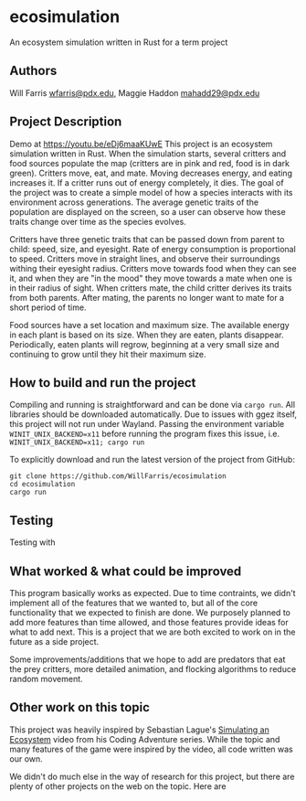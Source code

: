 # ecosimulation
An ecosystem simulation written in Rust for a term project

## Authors
Will Farris <wfarris@pdx.edu>,
Maggie Haddon <mahadd29@pdx.edu>

## Project Description
Demo at <https://youtu.be/eDj6maaKUwE>
This project is an ecosystem simulation written in Rust. When the simulation starts, several critters and food sources populate the map (critters are in pink and red, food is in dark green). Critters move, eat, and mate.  Moving decreases energy, and eating increases it. If a critter runs out of energy completely, it dies. The goal of the project was to create a simple model of how a species interacts with its environment across generations. The average genetic traits of the population are displayed on the screen, so a user can observe how these traits change over time as the species evolves.

Critters have three genetic traits that can be passed down from parent to child: speed, size, and eyesight.
Rate of energy consumption is proportional to speed. Critters move in straight lines, and observe their surroundings withing their eyesight radius. Critters move towards food when they can see it, and when they are "in the mood" they move towards a mate when one is in their radius of sight. When critters mate, the child critter derives its traits from both parents. After mating, the parents no longer want to mate for a short period of time.

Food sources have a set location and maximum size.  The available energy in each plant is based on its size. When they are eaten, plants disappear.  Periodically, eaten plants will regrow, beginning at a very small size and continuing to grow until they hit their maximum size.

## How to build and run the project

Compiling and running is straightforward and can be done via `cargo run`. All libraries should be downloaded automatically.
Due to issues with ggez itself, this project will not run under Wayland. Passing the environment variable `WINIT_UNIX_BACKEND=x11` before running the program fixes this issue, i.e.
`WINIT_UNIX_BACKEND=x11; cargo run`

To explicitly download and run the latest version of the project from GitHub:
```
git clone https://github.com/WillFarris/ecosimulation
cd ecosimulation
cargo run
```
## Testing
Testing with 

## What worked & what could be improved
This program basically works as expected.  Due to time contraints, we didn't implement all of the features that we wanted to, but all of the core functionality that we expected to finish are done.  We purposely planned to add more features than time allowed, and those features provide ideas for what to add next.  This is a project that we are both excited to work on in the future as a side project.

Some improvements/additions that we hope to add are predators that eat the prey critters, more detailed animation, and flocking algorithms to reduce random movement.

## Other work on this topic

This project was heavily inspired by Sebastian Lague's [Simulating an Ecosystem](https://www.youtube.com/watch?v=r_It_X7v-1E) video from his Coding Adventure series. While the topic and many features of the game were inspired by the video, all code written was our own.

We didn't do much else in the way of research for this project, but there are plenty of other projects on the web on the topic. Here are 